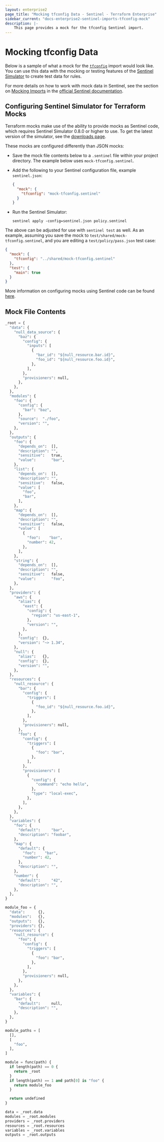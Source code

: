 ```yaml
---
layout: enterprise2
page_title: "Mocking tfconfig Data - Sentinel - Terraform Enterprise"
sidebar_current: "docs-enterprise2-sentinel-imports-tfconfig-mock"
description: |-
    This page provides a mock for the tfconfig Sentinel import.
---
```


# Mocking tfconfig Data

Below is a sample of what a mock for the [`tfconfig`][ref-tfconfig] import
would look like. You can use this data with the mocking or testing features of
the [Sentinel Simulator][ref-sentinel-simulator] to create test data for rules.

[ref-tfconfig]: /docs/enterprise/sentinel/import/tfconfig.html
[ref-sentinel-simulator]: https://docs.hashicorp.com/sentinel/commands/

For more details on how to work with mock data in Sentinel, see the section on
[Mocking Imports][ref-mocking-imports] in the [official Sentinel
documentation][ref-official-sentinel-documentation].

[ref-mocking-imports]: https://docs.hashicorp.com/sentinel/writing/imports#mocking-imports
[ref-official-sentinel-documentation]: https://docs.hashicorp.com/sentinel/

## Configuring Sentinel Simulator for Terraform Mocks

Terraform mocks make use of the ability to provide mocks as Sentinel code,
which requires Sentinel Simulator 0.8.0 or higher to use. To get the latest
version of the simulator, see the [downloads page][ref-downloads-page].

[ref-downloads-page]: https://docs.hashicorp.com/sentinel/downloads

These mocks are configured differently than JSON mocks:

* Save the mock file contents below to a `.sentinel` file within your project
  directory. The example below uses `mock-tfconfig.sentinel`.
* Add the following to your Sentinel configuration file, example
  `sentinel.json`:

    ```json
    {
      "mock": {
        "tfconfig": "mock-tfconfig.sentinel"
      }
    }
    ```

* Run the Sentinel Simulator:

    ```
    sentinel apply -config=sentinel.json policy.sentinel
    ```

The above can be adjusted for use with `sentinel test` as well. As an example,
assuming you save the mock to `test/shared/mock-tfconfig.sentinel`, and you are
editing a `test/policy/pass.json` test case:

```json
{
  "mock": {
    "tfconfig": "../shared/mock-tfconfig.sentinel"
  },
  "test": {
    "main": true
  }
}
```

More information on configuring mocks using Sentinel code can be found
[here][ref-sentinel-mocking-with-sentinel-code].

[ref-sentinel-mocking-with-sentinel-code]: https://docs.hashicorp.com/sentinel/commands/config#mocking-with-sentinel-code

## Mock File Contents

```python
_root = {
  "data": {
    "null_data_source": {
      "baz": {
        "config": {
          "inputs": [
            {
              "bar_id": "${null_resource.bar.id}",
              "foo_id": "${null_resource.foo.id}",
            },
          ],
        },
        "provisioners": null,
      },
    },
  },
  "modules": {
    "foo": {
      "config": {
        "bar": "baz",
      },
      "source":  "./foo",
      "version": "",
    },
  },
  "outputs": {
    "foo": {
      "depends_on":  [],
      "description": "",
      "sensitive":   true,
      "value":       "bar",
    },
    "list": {
      "depends_on":  [],
      "description": "",
      "sensitive":   false,
      "value": [
        "foo",
        "bar",
      ],
    },
    "map": {
      "depends_on":  [],
      "description": "",
      "sensitive":   false,
      "value": [
        {
          "foo":    "bar",
          "number": 42,
        },
      ],
    },
    "string": {
      "depends_on":  [],
      "description": "",
      "sensitive":   false,
      "value":       "foo",
    },
  },
  "providers": {
    "aws": {
      "alias": {
        "east": {
          "config": {
            "region": "us-east-1",
          },
          "version": "",
        },
      },
      "config":  {},
      "version": "~> 1.34",
    },
    "null": {
      "alias":   {},
      "config":  {},
      "version": "",
    },
  },
  "resources": {
    "null_resource": {
      "bar": {
        "config": {
          "triggers": [
            {
              "foo_id": "${null_resource.foo.id}",
            },
          ],
        },
        "provisioners": null,
      },
      "foo": {
        "config": {
          "triggers": [
            {
              "foo": "bar",
            },
          ],
        },
        "provisioners": [
          {
            "config": {
              "command": "echo hello",
            },
            "type": "local-exec",
          },
        ],
      },
    },
  },
  "variables": {
    "foo": {
      "default":     "bar",
      "description": "foobar",
    },
    "map": {
      "default": {
        "foo":    "bar",
        "number": 42,
      },
      "description": "",
    },
    "number": {
      "default":     "42",
      "description": "",
    },
  },
}

module_foo = {
  "data":      {},
  "modules":   {},
  "outputs":   {},
  "providers": {},
  "resources": {
    "null_resource": {
      "foo": {
        "config": {
          "triggers": [
            {
              "foo": "bar",
            },
          ],
        },
        "provisioners": null,
      },
    },
  },
  "variables": {
    "bar": {
      "default":     null,
      "description": "",
    },
  },
}

module_paths = [
  [],
  [
    "foo",
  ],
]

module = func(path) {
  if length(path) == 0 {
    return _root
  }
  if length(path) == 1 and path[0] is "foo" {
    return module_foo
  }

  return undefined
}

data = _root.data
modules = _root.modules
providers = _root.providers
resources = _root.resources
variables = _root.variables
outputs = _root.outputs
```
